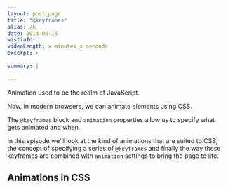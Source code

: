 ```yaml
---
layout: post_page
title: "@keyframes"
alias: /k
date: 2014-06-16
wistiaId: 
videoLength: x minutes x seconds
excerpt: >
  
summary: |
  
---
```


Animation used to be the realm of JavaScript.

Now, in modern browsers, we can animate elements using CSS.

The `@keyframes` block and `animation` properties allow us to specify what
gets animated and when.

In this episode we'll look at the kind of animations that are suited to
CSS, the concept of specifying a series of `@keyframes` and finally the
way these keyframes are combined with `animation` settings to bring the
page to life.

## Animations in CSS


